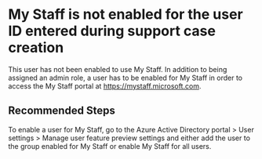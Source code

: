 <properties
    pageTitle="My Staff - User not enabled for My Staff"
    description="My Staff - User not enabled for My Staff"
    infoBubbleText="See details on the right"
    service="microsoft.activedirectory"
    resource=""
    authors="sahenry"
    ms.author="sahenry"
    displayOrder="1"
    articleId="My_Staff_User_Not_Enabled"
	diagnosticScenario="MyStaff"
    selfHelpType="diagnostics"
    supportTopicIds=""
    resourceTags=""
    productPesIds=""
    cloudEnvironments="public, fairfax, usnat, ussec"
	ownershipId="AzureIdentity_User"
/>

# My Staff is not enabled for the user ID entered during support case creation
<!--issueDescription-->
This user has not been enabled to use My Staff. In addition to being assigned an admin role, a user has to be enabled for My Staff in order to access the My Staff portal at https://mystaff.microsoft.com.
<!--/issueDescription-->


## **Recommended Steps**
To enable a user for My Staff, go to the Azure Active Directory portal > User settings > Manage user feature preview settings and either add the user to the group enabled for My Staff or enable My Staff for all users. 
   
